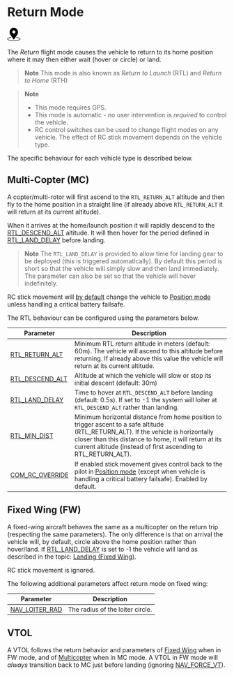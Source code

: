 # Return Mode

[<img src="../../assets/site/position_fixed.svg" title="Position fix required (e.g. GPS)" width="30px" />](../getting_started/flight_modes.md#key_position_fixed)

The *Return* flight mode causes the vehicle to return to its home position where it may then either wait (hover or circle) or land.

> **Note** This mode is also known as *Return to Launch* (RTL) and *Return to Home* (RTH) 

<span></span>
> **Note** 
>  * This mode requires GPS.
> * This mode is automatic - no user intervention is *required* to control the vehicle.
> * RC control switches can be used to change flight modes on any vehicle.
    The effect of RC stick movement depends on the vehicle type.

The specific behaviour for each vehicle type is described below.

## Multi-Copter (MC)

A copter/multi-rotor will first ascend to the `RTL_RETURN_ALT` altitude and then fly to the home position in a straight line (if already above `RTL_RETURN_ALT` it will return at its current altitude).

When it arrives at the home/launch position it will rapidly descend to the [RTL_DESCEND_ALT](#RTL_DESCEND_ALT) altitude. It will then hover for the period defined in [RTL_LAND_DELAY](#RTL_LAND_DELAY) before landing.

> **Note** The `RTL_LAND_DELAY` is provided to allow time for landing gear to be deployed (this is triggered automatically). By default this period is short so that the vehicle will simply slow and then land immediately. The parameter can also be set so that the vehicle will hover indefinitely.

RC stick movement will [by default](#COM_RC_OVERRIDE) change the vehicle to [Position mode](../flight_modes/position_mc.md) unless handling a critical battery failsafe.

The RTL behaviour can be configured using the parameters below.


Parameter | Description
--- | ---
<span id="RTL_RETURN_ALT"></span>[RTL_RETURN_ALT](../advanced_config/parameter_reference.md#RTL_RETURN_ALT) | Minimum RTL return altitude in meters (default: 60m). The vehicle will ascend to this altitude before returning. If already above this value the vehicle will return at its current altitude.
<span id="RTL_DESCEND_ALT"></span>[RTL_DESCEND_ALT](../advanced_config/parameter_reference.md#RTL_DESCEND_ALT) | Altitude at which the vehicle will slow or stop its initial descent (default: 30m)
<span id="RTL_LAND_DELAY"></span>[RTL_LAND_DELAY](../advanced_config/parameter_reference.md#RTL_LAND_DELAY) | Time to hover at `RTL_DESCEND_ALT` before landing (default: 0.5s). If set to -1 the system will loiter at `RTL_DESCEND_ALT` rather than landing.
<span id="RTL_MIN_DIST"></span>[RTL_MIN_DIST](../advanced_config/parameter_reference.md#RTL_MIN_DIST) | Minimum horizontal distance from home position to trigger ascent to a safe altitude (RTL_RETURN_ALT). If the vehicle is horizontally closer than this distance to home, it will return at its current altitude (instead of first ascending to RTL_RETURN_ALT). 
<span id="COM_RC_OVERRIDE"></span>[COM_RC_OVERRIDE](../advanced_config/parameter_reference.md#COM_RC_OVERRIDE) | If enabled stick movement gives control back to the pilot in [Position mode](../flight_modes/position_mc.md) (except when vehicle is handling a critical battery failsafe). Enabled by default.


## Fixed Wing (FW)

A fixed-wing aircraft behaves the same as a multicopter on the return trip (respecting the same parameters).
The only difference is that on arrival the vehicle will, by default, circle above the home position rather than hover/land.
If [RTL_LAND_DELAY](#RTL_LAND_DELAY) is set to -1 the vehicle will land as described in the topic: [Landing (Fixed Wing)](../flying/fixed_wing_landing.md).

RC stick movement is ignored.

The following additional parameters affect return mode on fixed wing:

Parameter | Description
--- | ---
<span id="NAV_LOITER_RAD"></span>[NAV_LOITER_RAD](../advanced_config/parameter_reference.md#NAV_LOITER_RAD) | The radius of the loiter circle.


## VTOL

A VTOL follows the return behavior and parameters of [Fixed Wing](#fixed-wing-fw) when in FW mode, and of [Multicopter](#multi-copter-mc) when in MC mode. A VTOL in FW mode will *always* transition back to MC just before landing (ignoring [NAV_FORCE_VT](../advanced_config/parameter_reference.md#NAV_FORCE_VT)).
